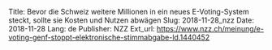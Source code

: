 Title: Bevor die Schweiz weitere Millionen in ein neues E-Voting-System steckt, sollte sie Kosten und Nutzen abwägen
Slug: 2018-11-28_nzz
Date: 2018-11-28
Lang: de
Publisher: NZZ
Ext_url: https://www.nzz.ch/meinung/e-voting-genf-stoppt-elektronische-stimmabgabe-ld.1440452